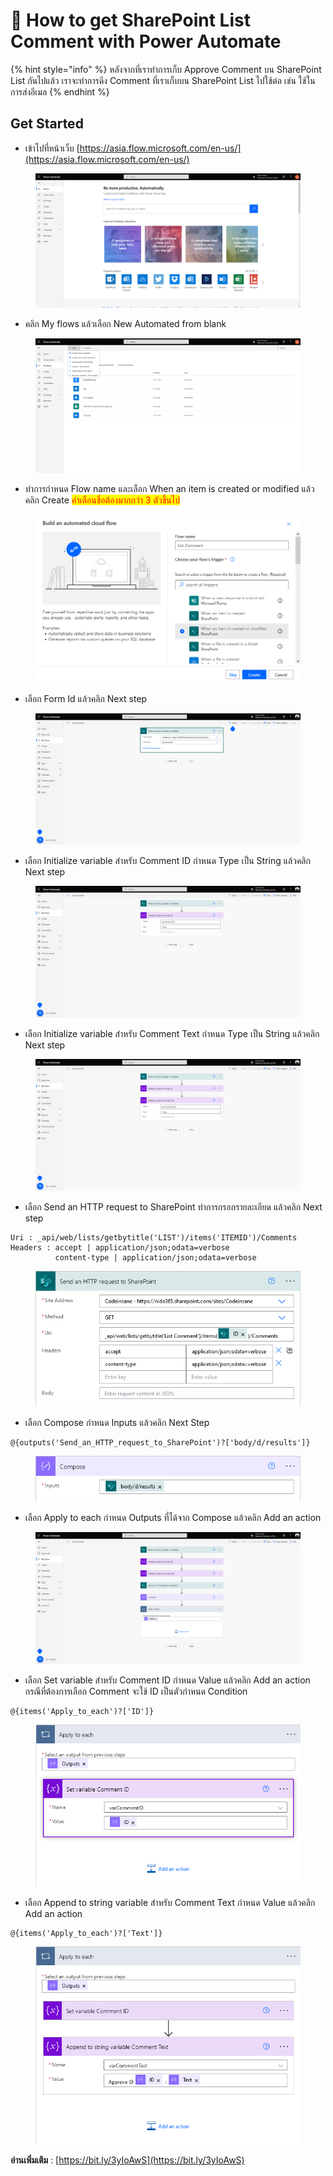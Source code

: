 # 🤖 How to get SharePoint List Comment with Power Automate

{% hint style="info" %}
หลังจากที่เราทำการเก็บ Approve Comment บน SharePoint List กันไปแล้ว เราจะทำการดึง Comment ที่เราเก็บบน SharePoint List ไปใช้ต่อ เช่น ใช้ในการส่งอีเมล
{% endhint %}

## **Get Started**

* เข้าไปที่หน้าเว็บ [https://asia.flow.microsoft.com/en-us/](https://asia.flow.microsoft.com/en-us/)

<figure><img src="../../.gitbook/assets/flow-01.png" alt=""><figcaption></figcaption></figure>

* คลิก My flows แล้วเลือก New Automated from blank

<figure><img src="../../.gitbook/assets/flow-02.png" alt=""><figcaption></figcaption></figure>

* ทำการกำหนด Flow name และเลือก When an item is created or modified แล้วคลิก Create <mark style="color:red;">คำเตือนชื่อต้องมากกว่า 3 ตัวขึ้นไป</mark>

<figure><img src="../../.gitbook/assets/listcomment-01.png" alt=""><figcaption></figcaption></figure>

* เลือก Form Id แล้วคลิก Next step

<figure><img src="../../.gitbook/assets/listcomment-02.png" alt=""><figcaption></figcaption></figure>

* เลือก Initialize variable สำหรับ Comment ID กำหนด Type เป็น String แล้วคลิก Next step

<figure><img src="../../.gitbook/assets/listcomment-03.png" alt=""><figcaption></figcaption></figure>

* เลือก Initialize variable สำหรับ Comment Text กำหนด Type เป็น String แล้วคลิก Next step

<figure><img src="../../.gitbook/assets/listcomment-04.png" alt=""><figcaption></figcaption></figure>

* เลือก Send an HTTP request to SharePoint ทำการกรอกรายละเอียด แล้วคลิก Next step

```
Uri : _api/web/lists/getbytitle('LIST')/items('ITEMID')/Comments
Headers : accept | application/json;odata=verbose
          content-type | application/json;odata=verbose
```

<figure><img src="../../.gitbook/assets/listcomment-05.png" alt=""><figcaption></figcaption></figure>

* เลือก Compose กำหนด Inputs แล้วคลิก Next Step

```
@{outputs('Send_an_HTTP_request_to_SharePoint')?['body/d/results']}
```

<figure><img src="../../.gitbook/assets/listcomment-06.png" alt=""><figcaption></figcaption></figure>

* เลือก Apply to each กำหนด Outputs ที่ได้จาก Compose แล้วคลิก Add an action

<figure><img src="../../.gitbook/assets/listcomment-07.png" alt=""><figcaption></figcaption></figure>

* เลือก Set variable สำหรับ Comment ID กำหนด Value แล้วคลิก Add an action กรณีที่ต้องการเลือก Comment จะใช้ ID เป็นตัวกำหนด Condition

```
@{items('Apply_to_each')?['ID']}
```

<figure><img src="../../.gitbook/assets/listcomment-08.png" alt=""><figcaption></figcaption></figure>

* เลือก Append to string variable สำหรับ Comment Text กำหนด Value แล้วคลิก Add an action

```
@{items('Apply_to_each')?['Text']}
```

<figure><img src="../../.gitbook/assets/listcomment-09.png" alt=""><figcaption></figcaption></figure>

**อ่านเพิ่มเติม** : [https://bit.ly/3yIoAwS](https://bit.ly/3yIoAwS)
